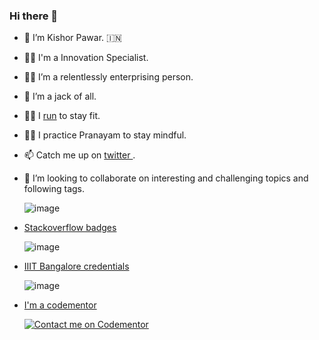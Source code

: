 ### Hi there 👋

- 👋  I’m Kishor Pawar. :india:
- :man_technologist:  I'm a Innovation Specialist.
- :man_mechanic:  I’m a relentlessly enterprising person.
- :ninja:  I’m a jack of all.
- :running_man: I <a href="https://www.strava.com/athletes/46943656"> run<a> to stay fit.
- :lotus_position_man: I practice Pranayam to stay mindful.
- 📫  Catch me up on <a href="https://twitter.com/@iskishor"> twitter </a>.
- 💞️  I’m looking to collaborate on interesting and challenging topics and following tags.

     ![image](https://user-images.githubusercontent.com/95066753/143531682-63cb16b7-10dc-4bb4-846a-332d2bae0bba.png)

<!---
kishorlis/kishorlis is a ✨ special ✨ repository because its `README.md` (this file) appears on your GitHub profile.
You can click the Preview link to take a look at your changes.
--->

- <a href="https://stackoverflow.com/users/1936024/kishor-pawar">Stackoverflow badges</a> 

    ![image](https://user-images.githubusercontent.com/95066753/143531607-c4c3beec-d0e7-48ea-bed6-cb2191e38a55.png)


- <a href="https://www.credential.net/embed/fb85498a-d69b-4cce-a969-f311286008f1">IIIT Bangalore credentials</a>

    ![image](https://user-images.githubusercontent.com/95066753/143532157-9abaf562-d208-43f9-add3-c38394a4f6a0.png)


- <a href="https://www.codementor.io/kishorpawar"> I'm a codementor </a> 
 
    [![Contact me on Codementor](https://www.codementor.io/m-badges/kishorpawar/im-a-cm-g.svg)](https://www.codementor.io/@kishorpawar?refer=badge)
  
  
<!--
**kishorpawar/kishorpawar** is a ✨ _special_ ✨ repository because its `README.md` (this file) appears on your GitHub profile.

Here are some ideas to get you started:

- 🔭 I’m currently working on ...
- 🌱 I’m currently learning ...
- 👯 I’m looking to collaborate on ...
- 🤔 I’m looking for help with ...
- 💬 Ask me about ...
- 📫 How to reach me: ...
- 😄 Pronouns: ...
- ⚡ Fun fact: ...
-->
